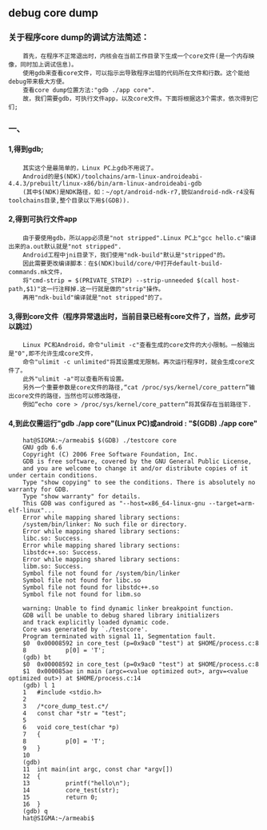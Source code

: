 ## debug core dump
###      关于程序core dump的调试方法简述：
	
        首先，在程序不正常退出时，内核会在当前工作目录下生成一个core文件(是一个内存映像，同时加上调试信息)。
        使用gdb来查看core文件，可以指示出导致程序出错的代码所在文件和行数。这个能给debug带来极大方便。
        查看core dump位置方法:"gdb ./app core".
        故，我们需要gdb，可执行文件app，以及core文件。下面将根据这3个需求，依次得到它们;

### 一、
####	1,得到gdb;
        其实这个是最简单的，Linux PC上gdb不用说了。
        Android的是$(NDK)/toolchains/arm-linux-androideabi-4.4.3/prebuilt/linux-x86/bin/arm-linux-androideabi-gdb
        (其中$(NDK)是NDK路径，如：~/opt/android-ndk-r7,貌似android-ndk-r4没有toolchains目录,整个目录以下用$(GDB)).
####     2,得到可执行文件app
        由于要使用gdb，所以app必须是"not stripped".Linux PC上"gcc hello.c"编译出来的a.out默认就是"not stripped".
        Android工程中jni目录下，我们使用"ndk-build"默认是"stripped"的。
        因此需要更改编译脚本：在$(NDK)build/core/中打开default-build-commands.mk文件，
        将"cmd-strip = $(PRIVATE_STRIP) --strip-unneeded $(call host-path,$1)"这一行注释掉.这一行就是做的"strip"操作。
        再用"ndk-build"编译就是"not stripped"的了。
####	3,得到core文件（程序异常退出时，当前目录已经有core文件了，当然，此步可以跳过）
        Linux PC和Android，命令"ulimit -c"查看生成的core文件的大小限制。一般输出是"0",即不允许生成core文件，
        命令"ulimit -c unlimited"将其设置成无限制。再次运行程序时，就会生成core文件了。
        此外"ulimit -a"可以查看所有设置。
        另外一个重要参数是core文件的路径,“cat /proc/sys/kernel/core_pattern”输出core文件的路径，当然也可以修改路径，
        例如“echo core > /proc/sys/kernel/core_pattern”将其保存在当前路径下.
####	4,到此仅需运行"gdb ./app core"(Linux PC)或android : "$(GDB) ./app core"

        hat@SIGMA:~/armeabi$ $(GDB) ./testcore core
        GNU gdb 6.6
        Copyright (C) 2006 Free Software Foundation, Inc.
        GDB is free software, covered by the GNU General Public License,
        and you are welcome to change it and/or distribute copies of it under certain conditions. 
        Type "show copying" to see the conditions. There is absolutely no warranty for GDB.
        Type "show warranty" for details.
        This GDB was configured as "--host=x86_64-linux-gnu --target=arm-elf-linux"...
        Error while mapping shared library sections:
        /system/bin/linker: No such file or directory.
        Error while mapping shared library sections:
        libc.so: Success.
        Error while mapping shared library sections:
        libstdc++.so: Success.
        Error while mapping shared library sections:
        libm.so: Success.
        Symbol file not found for /system/bin/linker
        Symbol file not found for libc.so
        Symbol file not found for libstdc++.so
        Symbol file not found for libm.so

        warning: Unable to find dynamic linker breakpoint function.
        GDB will be unable to debug shared library initializers
        and track explicitly loaded dynamic code.
        Core was generated by `./testcore'.
        Program terminated with signal 11, Segmentation fault.
        $0  0x00008592 in core_test (p=0x9ac0 "test") at $HOME/process.c:8
        8	        p[0] = 'T';
        (gdb) bt
        $0  0x00008592 in core_test (p=0x9ac0 "test") at $HOME/process.c:8
        $1  0x000085ae in main (argc=<value optimized out>, argv=<value optimized out>) at $HOME/process.c:14
        (gdb) l 1
        1	#include <stdio.h>
        2	
        3	/*core_dump_test.c*/
        4	const char *str = "test";
        5	
        6	void core_test(char *p)
        7	{
        8	        p[0] = 'T';
        9	}
        10	
        (gdb) 
        11	int main(int argc, const char *argv[])
        12	{
        13	        printf("hello\n");
        14	        core_test(str);
        15	        return 0;
        16	}
        (gdb) q
        hat@SIGMA:~/armeabi$ 
